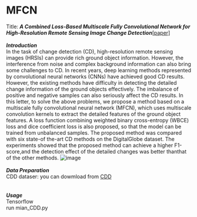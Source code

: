 # MFCN
Title: ***A Combined Loss-Based Multiscale Fully Convolutional Network for High-Resolution Remote Sensing Image Change Detection***[[paper]](https://ieeexplore.ieee.org/abstract/document/9502172)<br>
<br>
***Introduction***<br>
In the task of change detection (CD), high-resolution remote sensing images (HRSIs) can provide rich ground object information. However, the interference from noise and complex background information can also bring some challenges to CD. In recent years, deep learning methods represented by convolutional neural networks (CNNs) have achieved good CD results. However, the existing methods have difficulty in detecting the detailed change information of the ground objects effectively. The imbalance of positive and negative samples can also seriously affect the CD results. In this letter, to solve the above problems, we propose a method based on a multiscale fully convolutional neural network (MFCN), which uses multiscale convolution kernels to extract the detailed features of the ground object features. A loss function combining weighted binary cross-entropy (WBCE) loss and dice coefficient loss is also proposed, so that the model can be trained from unbalanced samples. The proposed method was compared with six state-of the-art CD methods on the DigitalGlobe dataset. The experiments showed that the proposed method can achieve a higher F1-score,and the detection effect of the detailed changes was better thanthat of the other methods.
![image](https://user-images.githubusercontent.com/75232301/187928135-fd7edb7d-6655-4789-be9e-6b0c1dff7107.png)
<br>
<br>
***Data Preparation***<br>
CDD dataser: you can dowmload from [CDD](https://drive.google.com/file/d/1GX656JqqOyBi_Ef0w65kDGVto-nHrNs9/edit)<br>
<br>
<br>
***Usage***
<br>
Tensorflow<br>
run mian_CDD.py

